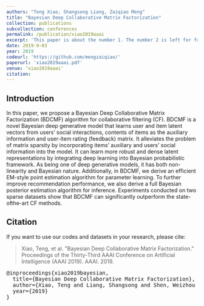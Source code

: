 ```yaml
---
authors: "Teng Xiao, Shangsong Liang, Zaiqiao Meng"
title: "Bayesian Deep Collaborative Matrix Factorization"
collection: publications
subcollection: conferences
permalink: /publication/xiao2019aaai
excerpt: 'This paper is about the number 1. The number 2 is left for future work.'
date: 2019-9-03
year: 2019
codeurl: 'https://github.com/mengzaiqiao/'
paperurl: 'xiao2019aaai.pdf'
venue: ‘xiao2019aaai'
citation:
---
```


## Introduction

In this paper, we propose a Bayesian Deep Collaborative Matrix Factorization (BDCMF) algorithm for collaborative filtering (CF). BDCMF is a novel Bayesian deep generative model that learns user and item latent vectors from users’ social interactions, contents of items as the auxiliary information and user-item rating (feedback) matrix. It alleviates the problem of matrix sparsity by incorporating items’ auxiliary and users’ social information into the model. It can learn more robust and dense latent representations by integrating deep learning into Bayesian probabilistic framework. As being one of deep generative models, it has both non-linearity and Bayesian nature. Additionally, in BDCMF, we derive an efficient EM-style point estimation algorithm for parameter learning. To further improve recommendation performance, we also derive a full Bayesian posterior estimation algorithm for inference. Experiments conducted on two sparse datasets show that BDCMF can significantly outperform the state-ofthe-art CF methods.


## Citation

If you want to use our codes and datasets in your research, please cite:

>Xiao, Teng, et al. "Bayesian Deep Collaborative Matrix Factorization." Proceedings of the Thirty-Third AAAI Conference on Artificial Intelligence (AAAI 2019). AAAI. 2019.

<pre>
@inproceedings{xiao2019bayesian,
  title={Bayesian Deep Collaborative Matrix Factorization},
  author={Xiao, Teng and Liang, Shangsong and Shen, Weizhou and Meng, Zaiqiao},
  year={2019}
}
</pre>